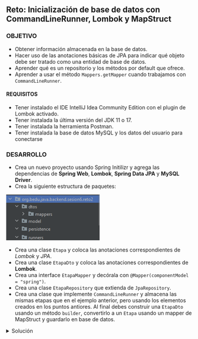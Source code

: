 ## Reto: Inicialización de base de datos con CommandLineRunner, Lombok y MapStruct

### OBJETIVO
- Obtener información almacenada en la base de datos.
- Hacer uso de las anotaciones básicas de JPA para indicar qué objeto debe ser tratado como una entidad de base de datos.
- Aprender qué es un repositorio y los métodos por default que ofrece.
- Aprender a usar el método `Mappers.getMapper` cuando trabajamos con `CommandLineRunner`.

#### REQUISITOS
- Tener instalado el IDE IntelliJ Idea Community Edition con el plugin de Lombok activado.
- Tener instalada la última versión del JDK 11 o 17.
- Tener instalada la herramienta Postman.
- Tener instalada la base de datos MySQL y los datos del usuario para conectarse


### DESARROLLO
- Crea un nuevo proyecto usando Spring Initilizr y agrega las dependencias de **Spring Web**, **Lombok**, **Spring Data JPA** y **MySQL Driver**.
- Crea la siguiente estructura de paquetes:

![imagen](img/img_01.png)

- Crea una clase `Etapa` y coloca las anotaciones correspondientes de *Lombok* y *JPA*.
- Crea una clase `EtapaDto` y coloca las anotaciones correspondientes de **Lombok**.
- Crea una interface `EtapaMapper` y decórala con `@Mapper(componentModel = "spring")`.
- Crea una clase `EtapaRepository` que extienda de `JpaRepository`.
- Crea una clase que implemente `CommandLineRunner` y almacena las mismas etapas que en el ejemplo anterior, pero usando los elementos creados en los puntos antiores. Al final debes construir una `EtapaDto` usando un método `builder`, convertirlo a un `Etapa` usando un mapper de MapStruct y guardarlo en base de datos.

<details>
	<summary>Solución</summary>

1. Crea un proyecto Maven usando Spring Initializr desde el IDE IntelliJ Idea.

2. En la ventana que se abre selecciona las siguientes opciones:
- Grupo, artefacto y nombre del proyecto.
- Tipo de proyecto: **Maven Project**.
- Lenguaje: **Java**.
- Forma de empaquetar la aplicación: **jar**.
- Versión de Java: **11** o **17**.

3. En la siguiente ventana elige **Spring Web**, **Lombok**, **Spring Data JPA** y **MySQL Driver** como dependencia del proyecto.

4. Dale un nombre y una ubicación al proyecto y presiona el botón *Finish*.

5. En el proyecto que se acaba de crear debes tener el siguiente paquete `org.bedu.java.backend.sesion6.reto2`. Dentro crea los subpaquetes mencionados en las instucciones.

6. Agrega al proyecto, en el archivo `pom.xml` las dependencias de MapStruct (las de Lombok se agregaron al momento de crear el proyecto):
```xml
<properties>
    <java.version>11</java.version>
    <org.mapstruct.version>1.4.1.Final</org.mapstruct.version>
</properties>


<dependencies>
        <dependency>
            <groupId>org.mapstruct</groupId>
            <artifactId>mapstruct</artifactId>
            <version>${org.mapstruct.version}</version>
        </dependency>
        <dependency>
            <groupId>org.mapstruct</groupId>
            <artifactId>mapstruct-processor</artifactId>
            <version>${org.mapstruct.version}</version>
            <optional>true</optional>
        </dependency>
</dependencies>
```

7. Agrega el plugin de Maven para MapStruct, el cual se encargará de generar el código para realizar el mapeo correspondiente.
```xml
  <build>
        <plugins>
            <plugin>
                <groupId>org.apache.maven.plugins</groupId>
                <artifactId>maven-compiler-plugin</artifactId>
                <version>3.8.1</version>
                <configuration>
                    <source>${java.version}</source>
                    <target>${java.version}</target>
                    <annotationProcessorPaths>
                        <path>
                            <groupId>org.mapstruct</groupId>
                            <artifactId>mapstruct-processor</artifactId>
                            <version>${org.mapstruct.version}</version>
                        </path>
                        <path>
                            <groupId>org.projectlombok</groupId>
                            <artifactId>lombok</artifactId>
                            <version>1.18.16</version>
                        </path>
                        <path>
                            <groupId>org.projectlombok</groupId>
                            <artifactId>lombok-mapstruct-binding</artifactId>
                            <version>0.1.0</version>
                        </path>
                    </annotationProcessorPaths>
                </configuration>
            </plugin>
        </plugins>
    </build>
```

8. Dentro del paquete `model` crea una clase llamada `Etapa` con los siguientes atributos:
```java
    private Long etapaId;
    private String nombre;
    private Integer orden;
```

9. Decora la clase con la anotación `@Data` de *Lombok*:
```java
@Data
public class Etapa {

}
```

10. Decora también la clase con las siguientes anotaciones de JPA:
```java
@Data
@Entity
@Table(name = "ETAPAS")
public class Etapa {

}
```

11. Decora los atributos con las siguientes de JPA:
```java
    @Id
    @GeneratedValue(strategy = GenerationType.IDENTITY)
    private Long etapaId;

    @Column(nullable = false, length = 100)
    private String nombre;

    @Column(nullable = false, unique = true)
    private Integer orden;
```

12. En el paquete `dtos` crea una clase `EtapaDto` con los siguientes atributos:
```java
    private Long etapaId;
    private String nombre;
    private Integer orden;
```

13. Decora esta clase con las anotaciones `@Builder`y `@Data` de *Lombok*.
```java
@Builder
@Data
public class EtapaDto {
    private Long etapaId;
    private String nombre;
    private Integer orden;
}

```

14. En el paquete `persistence` crea una **interface** llamada `EtapaRepository` que extienda de `JpaRepository`. Esta interface permanecerá sin métodos:
```java
public interface EtapaRepository extends JpaRepository<Etapa, Long> {

}
```

15. Coloca el siguiente contenido en el archivo `application.properties` (los valores entre los signos `<` y `>` reemplazalos con tus propios valores):
```
spring.jpa.hibernate.ddl-auto=update
spring.jpa.hibernate.generate_statistics=true
spring.jpa.properties.hibernate.dialect=org.hibernate.dialect.MySQL5Dialect
spring.datasource.driver-class-name=com.mysql.cj.jdbc.Driver
spring.datasource.url=jdbc:mysql://localhost:3306/bedu?serverTimezone=UTC
spring.datasource.username=<usuario>
spring.datasource.password=<password>
```

16. En el paquete `mappers` crea una interface `EtapaMapper` y decórala con la anotación `@Mapper` de MapStruct:
```java
@Mapper(componentModel = "spring")
public interface EtapaMapper {

}
```

17. Agrega los métodos para convertir de `EtapaDto` a `Etapa` y viceversa:
```java
@Mapper(componentModel = "spring")
public interface EtapaMapper {
    Etapa etapaDtoToEtapa(EtapaDto etapaDto);

    EtapaDto etapatoEtapaDto(Etapa etapa);
}

```

18. En el paquete `runners` crea una nueva clase llamada `EtapasVentaRunner` que implemente la interface `CommandLineRunner`. Decora esta clase con la anotación `@Component` de Spring.

```java
@Component
public class EtapasVentaRunner implements CommandLineRunner {

    @Override
    public void run(String... args) throws Exception {
    
    }
}
```

19. Declara un atributo final de tipo `EtapaRepository` y decora la clase con `@RequiredArgsConstructor`:
```java
@RequiredArgsConstructor
@Component
public class EtapasVentaRunner implements CommandLineRunner {

    private final EtapaRepository etapaRepository;

    @Override
    public void run(String... args) throws Exception {
    
    }
}
```

20. Declara un atributo de tipo `EtapaMapper` y usa el método `Mappers.getMapper` para obtener el Mapper correspondiente (esto sólo debes hacerlo dentro de un `CommandLineRunner`):
```java
  private EtapaMapper etapaMapper = Mappers.getMapper(EtapaMapper.class);
```

21. Dentro del método `run` crea un grupo de objetos de tipo `Etapa` y guárdalos en la base de datos usando la instancia de `etapaRepository`.

```java
@RequiredArgsConstructor
@Component
public class EtapasVentaRunner implements CommandLineRunner {

    private final EtapaRepository etapaRepository;
    private EtapaMapper etapaMapper = Mappers.getMapper(EtapaMapper.class);

    @Override
    public void run(String... args) throws Exception {
        Etapa etapa1 = etapaMapper.etapaDtoToEtapa(EtapaDto.builder().nombre("En espera").orden(0).build());
        Etapa etapa2 = etapaMapper.etapaDtoToEtapa(EtapaDto.builder().nombre("Reunión de exploración").orden(1).build());
        Etapa etapa3 = etapaMapper.etapaDtoToEtapa(EtapaDto.builder().nombre("Metas establecidas").orden(2).build());
        Etapa etapa4 = etapaMapper.etapaDtoToEtapa(EtapaDto.builder().nombre("Plan de acción presentado").orden(3).build());
        Etapa etapa5 = etapaMapper.etapaDtoToEtapa(EtapaDto.builder().nombre("Contrato firmado").orden(4).build());
        Etapa etapa6 = etapaMapper.etapaDtoToEtapa(EtapaDto.builder().nombre("Venta ganada").orden(5).build());
        Etapa etapa7 = etapaMapper.etapaDtoToEtapa(EtapaDto.builder().nombre("Venta perdida").orden(6).build());

        List<Etapa> etapas = Arrays.asList(etapa1, etapa2, etapa3, etapa4, etapa5, etapa6, etapa7);

        etapaRepository.saveAll(etapas);
    }
}
```

14. Ejecuta la aplicación. No debería haber ningún error en la consola y la aplicación debe iniciar de forma correcta.
![imagen](img/img_02.png)

15. La base de datos debe estar inicializada con las Etapas:

![imagen](img/img_03.png)

